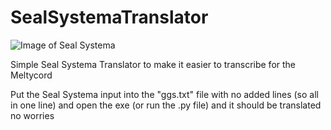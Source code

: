 # SealSystemaTranslator
![Image of Seal Systema](https://cdn.discordapp.com/attachments/84968804924268544/877993422286372904/seal_systema-1.png)

Simple Seal Systema Translator to make it easier to transcribe for the Meltycord

Put the Seal Systema input into the "ggs.txt" file with no added lines (so all in one line) and open the exe (or run the .py file) and it should be translated no worries
